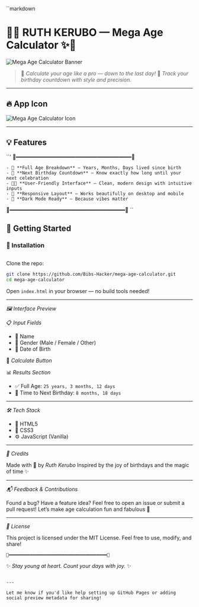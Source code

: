 ``markdown
# 🌟✨ RUTH KERUBO — Mega Age Calculator ✨🌟

![Mega Age Calculator Banner](./assets/banner.png)

> 🧠 _Calculate your age like a pro — down to the last day!_
> 🎉 _Track your birthday countdown with style and precision._

---

## 🔥 App Icon

![Mega Age Calculator Icon](./assets/favicon.png)

---

## 💡 Features
``'
🌈━━━━━━━━━━━━━━━━━━━━━━━━━━━━━━━━━━━━━🌈
```
- 🧮 **Full Age Breakdown** — Years, Months, Days lived since birth
- 🎂 **Next Birthday Countdown** — Know exactly how long until your next celebration
- 🧑‍💻 **User-Friendly Interface** — Clean, modern design with intuitive inputs
- 📱 **Responsive Layout** — Works beautifully on desktop and mobile
- 🎨 **Dark Mode Ready** — Because vibes matter

```
🌈━━━━━━━━━━━━━━━━━━━━━━━━━━━━━━━━━━━━━🌈
``

## 🚀 Getting Started

### 🔧 Installation
```
```
Clone the repo:
```bash
git clone https://github.com/Bibs-Hacker/mega-age-calculator.git
cd mega-age-calculator
```

Open `index.html` in your browser — no build tools needed!

---

*🖼️ Interface Preview*

📋 *Input Fields*
- 📝 Name
- 🚻 Gender (Male / Female / Other)
- 📅 Date of Birth

🔘 *Calculate Button*

📊 *Results Section*
- ✅ Full Age: `25 years, 3 months, 12 days`
- 🎉 Time to Next Birthday: `8 months, 18 days`

---

*🛠️ Tech Stack*

- 🧱 HTML5
- 🎨 CSS3
- ⚙️ JavaScript (Vanilla)

---

*💖 Credits*

Made with 💙 by *Ruth Kerubo*
Inspired by the joy of birthdays and the magic of time ✨

---

*📬 Feedback & Contributions*

Found a bug? Have a feature idea?
Feel free to open an issue or submit a pull request!
Let’s make age calculation fun and fabulous 🎊

---

*📄 License*

This project is licensed under the MIT License.
Feel free to use, modify, and share!

```
🌈━━━━━━━━━━━━━━━━━━━━━━━━━━━━━━━━━━━━━🌈
```

✨ _Stay young at heart. Count your days with joy._ ✨
```

---

Let me know if you'd like help setting up GitHub Pages or adding social preview metadata for sharing!
